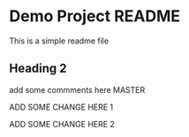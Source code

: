 # Demo Project README

This is a simple readme file

## Heading 2

add some commments here MASTER

ADD SOME CHANGE HERE 1

ADD SOME CHANGE HERE 2